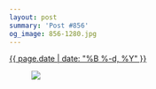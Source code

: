 ```yaml
---
layout: post
summary: 'Post #856'
og_image: 856-1280.jpg
---
```


<div class="post">
 <time>
  <a href="/856">
   {{ page.date | date: "%B %-d, %Y" }}
  </a>
 </time>
 <a href="/856">
  <figure data-taken="6/8/2019">
   <img sizes="(min-width: 700px) 50vw, calc(100vw - 2rem)" src="{{ site.assets_url }}/856-640.jpg" srcset="{{ site.assets_url }}/856-320.jpg 320w, {{ site.assets_url }}/856-640.jpg 640w, {{ site.assets_url }}/856-960.jpg 960w, {{ site.assets_url }}/856-1280.jpg 1280w"/>
  </figure>
 </a>
</div>
